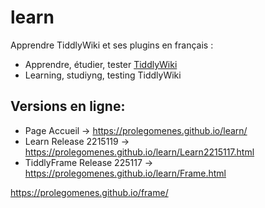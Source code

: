 # learn

Apprendre TiddlyWiki et ses plugins en français :

* Apprendre, étudier, tester  [TiddlyWiki](https://tiddlywiki.com/)
* Learning, studiyng, testing TiddlyWiki

## Versions en ligne: 

- Page Accueil -> https://prolegomenes.github.io/learn/
- Learn Release 2215119 -> https://prolegomenes.github.io/learn/Learn2215117.html
- TiddlyFrame Release 225117 -> https://prolegomenes.github.io/learn/Frame.html

https://prolegomenes.github.io/frame/
